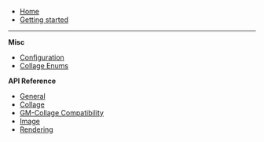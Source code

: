 - [Home](README.md)
- [Getting started](gettingstarted.md)
  
---
**Misc** 
- [Configuration](configuration.md)
- [Collage Enums](enums.md)

**API Reference**
- [General](general.md)
- [Collage](collage.md)
- [GM-Collage Compatibility](compatibility.md)
- [Image](image.md)
- [Rendering](rendering.md)